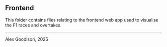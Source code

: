 ## Frontend
This folder contains files relating to the frontend web app used to visualise the F1 races and overtakes.

---

Alex Goodison, 2025